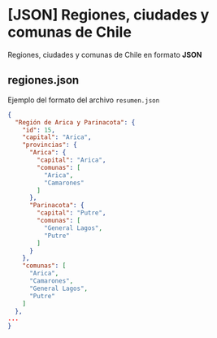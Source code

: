 # [JSON] Regiones, ciudades y comunas de Chile

Regiones, ciudades y comunas de Chile en formato **JSON**

## regiones.json

Ejemplo del formato del archivo `resumen.json`

```json
{
  "Región de Arica y Parinacota": {
    "id": 15,
    "capital": "Arica",
    "provincias": {
      "Arica": {
        "capital": "Arica",
        "comunas": [
          "Arica",
          "Camarones"
        ]
      },
      "Parinacota": {
        "capital": "Putre",
        "comunas": [
          "General Lagos",
          "Putre"
        ]
      }
    },
    "comunas": [
      "Arica",
      "Camarones",
      "General Lagos",
      "Putre"
    ]
  },
...
}
```
